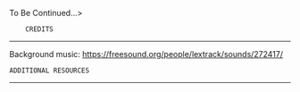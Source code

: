 To Be Continued...>

        CREDITS
-------------------------
Background music: https://freesound.org/people/lextrack/sounds/272417/

    ADDITIONAL RESOURCES
-------------------------
